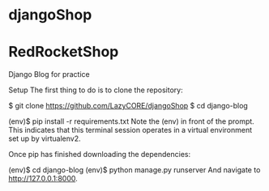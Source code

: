 # djangoShop
# RedRocketShop
Django Blog for practice

Setup
The first thing to do is to clone the repository:

$ git clone https://github.com/LazyCORE/djangoShop
$ cd django-blog

(env)$ pip install -r requirements.txt
Note the (env) in front of the prompt. This indicates that this terminal session operates in a virtual environment set up by virtualenv2.

Once pip has finished downloading the dependencies:

(env)$ cd django-blog
(env)$ python manage.py runserver
And navigate to http://127.0.0.1:8000.


